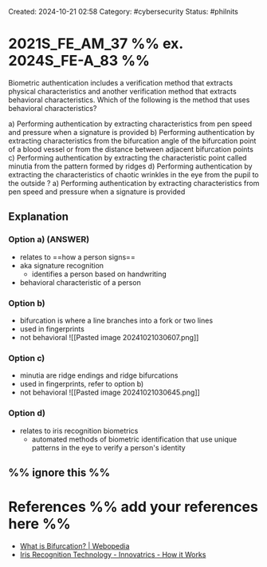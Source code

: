 Created: 2024-10-21 02:58
Category: #cybersecurity 
Status: #philnits



# 2021S_FE_AM_37 %% ex. 2024S_FE-A_83 %%

Biometric authentication includes a verification method that extracts physical characteristics and another verification method that extracts behavioral characteristics. Which of the following is the method that uses behavioral characteristics?

a) Performing authentication by extracting characteristics from pen speed and pressure when a signature is provided
b) Performing authentication by extracting characteristics from the bifurcation angle of the bifurcation point of a blood vessel or from the distance between adjacent bifurcation points
c) Performing authentication by extracting the characteristic point called minutia from the pattern formed by ridges
d) Performing authentication by extracting the characteristics of chaotic wrinkles in the eye from the pupil to the outside
? 
a) Performing authentication by extracting characteristics from pen speed and pressure when a signature is provided

## Explanation

### Option a) (ANSWER)
- relates to ==how a person signs==
- aka signature recognition
	- identifies a person based on handwriting
- behavioral characteristic of a person

### Option b)
- bifurcation is where a line branches into a fork or two lines
- used in fingerprints
- not behavioral
![[Pasted image 20241021030607.png]]
### Option c)
- minutia are ridge endings and ridge bifurcations
- used in fingerprints, refer to option b)
- not behavioral
![[Pasted image 20241021030645.png]]
### Option d)
- relates to iris recognition biometrics
	- automated methods of biometric identification that use unique patterns in the eye to verify a person's identity




%% ignore this %%
---









# References %% add your references here %%
- [What is Bifurcation? | Webopedia](https://www.webopedia.com/definitions/bifurcation/)
- [Iris Recognition Technology - Innovatrics - How it Works](https://www.innovatrics.com/iris-recognition-technology/#:~:text=Iris%20recognition%20is%20an%20automated,very%20low%20false%20match%20rates.)